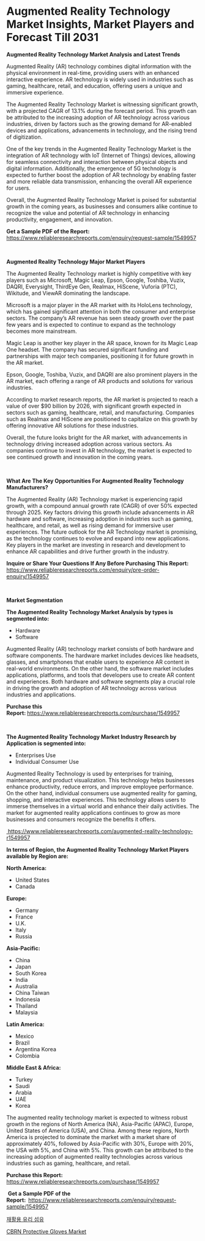 <p><h1>Augmented Reality Technology Market Insights, Market Players and Forecast Till 2031</h1></p><p><strong>Augmented Reality Technology Market Analysis and Latest Trends</strong></p>
<p><p>Augmented Reality (AR) technology combines digital information with the physical environment in real-time, providing users with an enhanced interactive experience. AR technology is widely used in industries such as gaming, healthcare, retail, and education, offering users a unique and immersive experience.</p><p>The Augmented Reality Technology Market is witnessing significant growth, with a projected CAGR of 13.1% during the forecast period. This growth can be attributed to the increasing adoption of AR technology across various industries, driven by factors such as the growing demand for AR-enabled devices and applications, advancements in technology, and the rising trend of digitization.</p><p>One of the key trends in the Augmented Reality Technology Market is the integration of AR technology with IoT (Internet of Things) devices, allowing for seamless connectivity and interaction between physical objects and digital information. Additionally, the emergence of 5G technology is expected to further boost the adoption of AR technology by enabling faster and more reliable data transmission, enhancing the overall AR experience for users.</p><p>Overall, the Augmented Reality Technology Market is poised for substantial growth in the coming years, as businesses and consumers alike continue to recognize the value and potential of AR technology in enhancing productivity, engagement, and innovation.</p></p>
<p><strong>Get a Sample PDF of the Report:&nbsp;</strong> <a href="https://www.reliableresearchreports.com/enquiry/request-sample/1549957">https://www.reliableresearchreports.com/enquiry/request-sample/1549957</a></p>
<p>&nbsp;</p>
<p><strong>Augmented Reality Technology Major Market Players</strong></p>
<p><p>The Augmented Reality Technology market is highly competitive with key players such as Microsoft, Magic Leap, Epson, Google, Toshiba, Vuzix, DAQRI, Everysight, ThirdEye Gen, Realmax, HiScene, Vuforia (PTC), Wikitude, and ViewAR dominating the landscape. </p><p>Microsoft is a major player in the AR market with its HoloLens technology, which has gained significant attention in both the consumer and enterprise sectors. The company’s AR revenue has seen steady growth over the past few years and is expected to continue to expand as the technology becomes more mainstream.</p><p>Magic Leap is another key player in the AR space, known for its Magic Leap One headset. The company has secured significant funding and partnerships with major tech companies, positioning it for future growth in the AR market.</p><p>Epson, Google, Toshiba, Vuzix, and DAQRI are also prominent players in the AR market, each offering a range of AR products and solutions for various industries.</p><p>According to market research reports, the AR market is projected to reach a value of over $90 billion by 2026, with significant growth expected in sectors such as gaming, healthcare, retail, and manufacturing. Companies such as Realmax and HiScene are positioned to capitalize on this growth by offering innovative AR solutions for these industries.</p><p>Overall, the future looks bright for the AR market, with advancements in technology driving increased adoption across various sectors. As companies continue to invest in AR technology, the market is expected to see continued growth and innovation in the coming years.</p></p>
<p>&nbsp;</p>
<p><strong>What Are The Key Opportunities For Augmented Reality Technology Manufacturers?</strong></p>
<p><p>The Augmented Reality (AR) Technology market is experiencing rapid growth, with a compound annual growth rate (CAGR) of over 50% expected through 2025. Key factors driving this growth include advancements in AR hardware and software, increasing adoption in industries such as gaming, healthcare, and retail, as well as rising demand for immersive user experiences. The future outlook for the AR Technology market is promising, as the technology continues to evolve and expand into new applications. Key players in the market are investing in research and development to enhance AR capabilities and drive further growth in the industry.</p></p>
<p><strong>Inquire or Share Your Questions If Any Before Purchasing This Report:</strong> <a href="https://www.reliableresearchreports.com/enquiry/pre-order-enquiry/1549957">https://www.reliableresearchreports.com/enquiry/pre-order-enquiry/1549957</a></p>
<p>&nbsp;</p>
<p><strong>Market Segmentation</strong></p>
<p><strong>The Augmented Reality Technology Market Analysis by types is segmented into:</strong></p>
<p><ul><li>Hardware</li><li>Software</li></ul></p>
<p><p>Augmented Reality (AR) technology market consists of both hardware and software components. The hardware market includes devices like headsets, glasses, and smartphones that enable users to experience AR content in real-world environments. On the other hand, the software market includes applications, platforms, and tools that developers use to create AR content and experiences. Both hardware and software segments play a crucial role in driving the growth and adoption of AR technology across various industries and applications.</p></p>
<p><strong>Purchase this Report:&nbsp;</strong><a href="https://www.reliableresearchreports.com/purchase/1549957">https://www.reliableresearchreports.com/purchase/1549957</a></p>
<p>&nbsp;</p>
<p><strong>The Augmented Reality Technology Market Industry Research by Application is segmented into:</strong></p>
<p><ul><li>Enterprises Use</li><li>Individual Consumer Use</li></ul></p>
<p><p>Augmented Reality Technology is used by enterprises for training, maintenance, and product visualization. This technology helps businesses enhance productivity, reduce errors, and improve employee performance. On the other hand, individual consumers use augmented reality for gaming, shopping, and interactive experiences. This technology allows users to immerse themselves in a virtual world and enhance their daily activities. The market for augmented reality applications continues to grow as more businesses and consumers recognize the benefits it offers.</p></p>
<p><a href="https://www.reliableresearchreports.com/augmented-reality-technology-r1549957">&nbsp;https://www.reliableresearchreports.com/augmented-reality-technology-r1549957</a></p>
<p><strong>In terms of Region, the Augmented Reality Technology Market Players available by Region are:</strong></p>
<p>
    <p> <strong> North America: </strong>
        <ul>
            <li>United States</li>
            <li>Canada</li>
        </ul>
        </p> 
    <p> <strong> Europe: </strong>
        <ul>
            <li>Germany</li>
            <li>France</li>
            <li>U.K.</li>
            <li>Italy</li>
            <li>Russia</li>
        </ul>
        </p> 
    <p> <strong> Asia-Pacific: </strong>
        <ul>
            <li>China</li>
            <li>Japan</li>
            <li>South Korea</li>
            <li>India</li>
            <li>Australia</li>
            <li>China Taiwan</li>
            <li>Indonesia</li>
            <li>Thailand</li>
            <li>Malaysia</li>
        </ul>
        </p> 
    <p> <strong> Latin America: </strong>
        <ul>
            <li>Mexico</li>
            <li>Brazil</li>
            <li>Argentina Korea</li>
            <li>Colombia</li>
        </ul>
        </p> 
    <p> <strong> Middle East & Africa: </strong>
        <ul>
            <li>Turkey</li>
            <li>Saudi</li>
            <li>Arabia</li>
            <li>UAE</li>
            <li>Korea</li>
        </ul>
    </p>
    </p>
<p><p>The augmented reality technology market is expected to witness robust growth in the regions of North America (NA), Asia-Pacific (APAC), Europe, United States of America (USA), and China. Among these regions, North America is projected to dominate the market with a market share of approximately 40%, followed by Asia-Pacific with 30%, Europe with 20%, the USA with 5%, and China with 5%. This growth can be attributed to the increasing adoption of augmented reality technologies across various industries such as gaming, healthcare, and retail.</p></p>
<p><strong>Purchase this Report: </strong><a href="https://www.reliableresearchreports.com/purchase/1549957">https://www.reliableresearchreports.com/purchase/1549957</a></p>
<p>&nbsp;<strong>Get a Sample PDF of the Report:&nbsp;&nbsp;</strong><a href="https://www.reliableresearchreports.com/enquiry/request-sample/1549957">https://www.reliableresearchreports.com/enquiry/request-sample/1549957</a></p>
<p><strong></strong></p>
<p><p><a href="https://github.com/vdhdwjyp90142/Market-Research-Report-List-2/blob/main/768433460008.md">재활용 유리 섬유</a></p><p><a href="https://view.publitas.com/reportprime-1/decoding-cbrn-protective-gloves-market-metrics-market-share-trends-and-growth-patterns/">CBRN Protective Gloves Market</a></p></p>